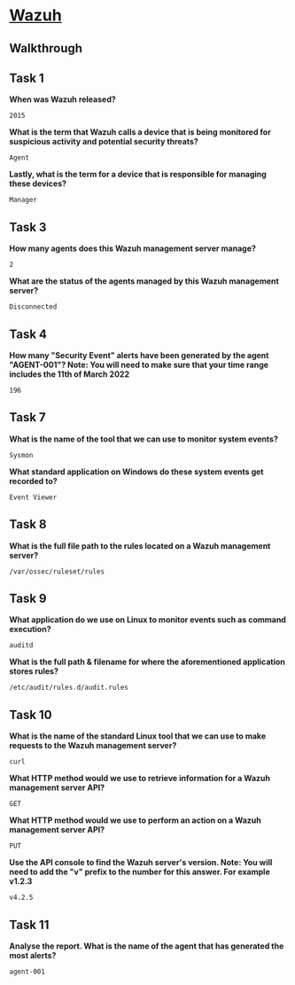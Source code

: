 # [Wazuh](https://tryhackme.com/room/wazuhct)

## Walkthrough

## Task 1

**When was Wazuh released?**
```shell
2015
```
**What is the term that Wazuh calls a device that is being monitored for suspicious activity and potential security threats?**
```shell
Agent
```
**Lastly, what is the term for a device that is responsible for managing these devices?**
```shell
Manager
```

## Task 3

**How many agents does this Wazuh management server manage?**
```shell
2
```
**What are the status of the agents managed by this Wazuh management server?**
```shell
Disconnected
```

## Task 4

**How many "Security Event" alerts have been generated by the agent "AGENT-001"?
Note: You will need to make sure that your time range includes the 11th of March 2022**
```shell
196
```

## Task 7

**What is the name of the tool that we can use to monitor system events?**
```shell
Sysmon
```
**What standard application on Windows do these system events get recorded to?**
```shell
Event Viewer
```

## Task 8

**What is the full file path to the rules located on a Wazuh management server?**
```shell
/var/ossec/ruleset/rules
```

## Task 9

**What application do we use on Linux to monitor events such as command execution?**
```shell
auditd
```
**What is the full path & filename for where the aforementioned application stores rules?**
```shell
/etc/audit/rules.d/audit.rules
```

## Task 10

**What is the name of the standard Linux tool that we can use to make requests to  the Wazuh management server?**
```shell
curl
```
**What HTTP method would we use to retrieve information for a Wazuh management server API?**
```shell
GET
```
**What HTTP method would we use to perform an action on a Wazuh management server API?**
```shell
PUT
```
**Use the API console to find the Wazuh server's version.
Note: You will need to add the "v" prefix to the number for this answer. For example v1.2.3**
```shell
v4.2.5
```

## Task 11

**Analyse the report. What is the name of the agent that has generated the most alerts?**
```shell
agent-001
```
